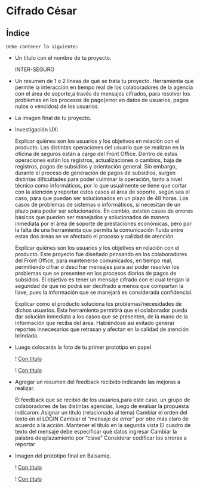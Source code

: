 # Cifrado César

## Índice

    Debe contener lo siguiente:

-   Un título con el nombre de tu proyecto.

     INTER-SEGURO

-   Un resumen de 1 o 2 líneas de qué se trata tu proyecto.
    Herramienta que permite la interacción en tiempo real de los colaboradores de la agencia con el área de soporte,a través de mensajes cifrados, para resolver los problemas en los procesos de pago(error en datos de usuarios, pagos nulos o vencidos) de los usuarios.
-   La imagen final de tu proyecto.


-   Investigación UX:

    Explicar quiénes son los usuarios y los objetivos en relación con el producto.
        Las distintas operaciones del usuario que se realizan en la oficina de seguros están a cargo del Front Office. Dentro de estas operaciones están los registros, actualizaciones o cambios, baja de registros, pagos de subsidios y orientación general.  Sin embargo, durante el proceso de generación de pagos de subsidios, surgen distintas dificultades para poder culminar la operación, tanto a nivel técnico como informáticos, por lo que usualmente se tiene que cortar con la atención y reportar estos casos al área de soporte, según sea el caso, para que puedan ser solucionados en un plazo de 48 horas. Los casos de problemas de sistemas o informáticos, si necesitan de un plazo para poder ser solucionados. En cambio, existen casos de errores básicos que pueden ser manejados y solucionados de manera inmediata por el área de soporte de prestaciones económicas, pero por la falta de una herramienta que permita la comunicación fluida entre estas dos áreas se ve afectado el proceso y calidad de atención.
        
    Explicar quiénes son los usuarios y los objetivos en relación con el producto.
        Este proyecto fue diseñado pensando en  los colaboradores del Front Office, para mantenerse comunicados, en tiempo real, permitiendo cifrar o descifrar mensajes para así poder resolver los problemas que se presenten en los procesos diarios de pagos de subsidios. El objetivo es tener un mensaje cifrado con el cual tengan la seguridad de que no podrá ser decifrado a menos que compartan la llave, pues la información que se manejarà es considerada confidencial.
        
    Explicar cómo el producto soluciona los problemas/necesidades de dichos usuarios.
        Esta herramienta permitirá que el colaborador pueda dar solución inmediata a los casos que se presenten, de la mano de la información que reciba del área. Habiéndose así evitado generar reportes innecesarios que retrasan y afectan en la calidad de atención brindada.

-   Luego colocarás la foto de tu primer prototipo en papel

    ! [Con titulo](<PAPEL1.jpg> "PROTOTIPO PAPEL 1")

    ! [Con titulo](<PAPEL2.jpg> "PROTOTIPO PAPEL 2")

-   Agregar un resumen del feedback recibido indicando las mejoras a realizar.

     El feedback que se recibió de los usuarios,para este caso, un grupo de colaboradores de las distintas agencias, luego de evaluar la propuesta indicaron:
     Asignar un título (relacionado al tema)
     Cambiar el orden del texto en el LOGIN
     Cambiar el “mensaje de error” por otro más claro de acuerdo a la acción.
     Mantener el título en la segunda vista
     El cuadro de texto del mensaje debe especificar qué datos ingresar
     Cambiar la palabra desplazamiento por “clave”
     Considerar codificar los errores a reportar


-   Imagen del prototipo final en Balsamiq.

    ! [Con titulo](<PAPEL1.jpg> "PROTOTIPO PAPEL 1")

    ! [Con titulo](<PAPEL2.jpg> "PROTOTIPO PAPEL 2")
